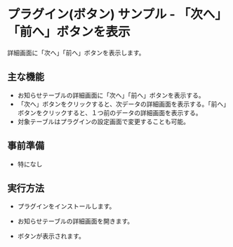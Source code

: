 # プラグイン(ボタン) サンプル - 「次へ」「前へ」ボタンを表示
詳細画面に「次へ」「前へ」ボタンを表示します。

## 主な機能

- お知らせテーブルの詳細画面に「次へ」「前へ」ボタンを表示する。
- 「次へ」ボタンをクリックすると、次データの詳細画面を表示する。「前へ」ボタンをクリックすると、１つ前のデータの詳細画面を表示する。
- 対象テーブルはプラグインの設定画面で変更することも可能。

## 事前準備

- 特になし


## 実行方法
- プラグインをインストールします。

- お知らせテーブルの詳細画面を開きます。  

- ボタンが表示されます。  

